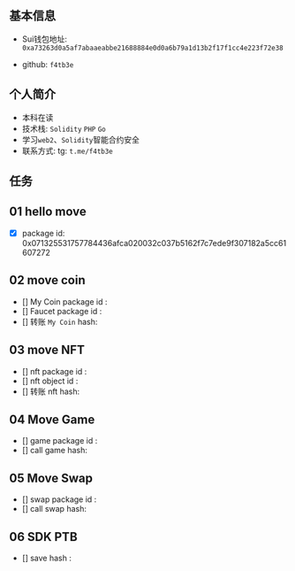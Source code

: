 ## 基本信息

- Sui钱包地址: `0xa73263d0a5af7abaaeabbe21688884e0d0a6b79a1d13b2f17f1cc4e223f72e38`

- github: `f4tb3e`

## 个人简介

- 本科在读
- 技术栈: `Solidity` `PHP` `Go`
- 学习`web2`、`Solidity`智能合约安全
- 联系方式: tg: `t.me/f4tb3e`

## 任务

## 01 hello move

- [x] package id: 0x071325531757784436afca020032c037b5162f7c7ede9f307182a5cc61607272

## 02 move coin

- [] My Coin package id :
- [] Faucet package id :
- [] 转账 `My Coin` hash:

## 03 move NFT

- [] nft package id :
- [] nft object id :
- [] 转账 nft hash:

## 04 Move Game



- [] game package id :
- [] call game hash:

## 05 Move Swap

- [] swap package id :
- [] call swap hash:

## 06 SDK PTB

- [] save hash :
